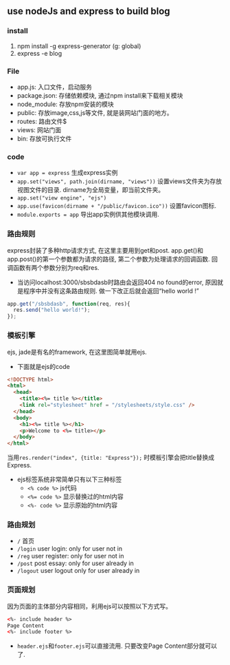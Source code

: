 ## use nodeJs and express to build blog

### install
1. npm install -g express-generator (g: global)
2. express -e blog

### File
- app.js: 入口文件，启动服务
- package.json: 存储依赖模块, 通过npm install来下载相关模块
- node_module: 存放npm安装的模块
- public: 存放image,css,js等文件, 就是装网站门面的地方。
- routes: 路由文件$
- views: 网站门面
- bin: 存放可执行文件

### code
- `var app = express` 生成express实例
- `app.set("views", path.join(dirname, "views"))` 设置views文件夹为存放视图文件的目录. dirname为全局变量，即当前文件夹。
- `app.set("view engine", "ejs")`
- `app.use(favicon(dirname + "/public/favicon.ico"))` 设置favicon图标.
- `module.exports = app` 导出app实例供其他模块调用.


### 路由规则
express封装了多种http请求方式, 在这里主要用到get和post. app.get()和app.post()的第一个参数都为请求的路径, 第二个参数为处理请求的回调函数. 回调函数有两个参数分别为req和res.

- 当访问localhost:3000/sbsbdasb时路由会返回404 no found的error, 原因就是程序中并没有这条路由规则. 做一下改正后就会返回“hello world !”

```javascript
app.get("/sbsbdasb", function(req, res){
  res.send("hello world!");
});
```
### 模板引擎
ejs, jade是有名的framework, 在这里图简单就用ejs.

- 下面就是ejs的code
```html
<!DOCTYPE html>
<html>
  <head>
    <title><%= title %></title>
    <link rel="stylesheet" href = "/stylesheets/style.css" />
  </head>
  <body>
    <h1><%= title %></h1>
    <p>Welcome to <%= title></p>
  </body>
</html>
```
当用`res.render("index", {title: "Express"});` 时模板引擎会把title替换成Express.

- ejs标签系统非常简单只有以下三种标签
  - `<% code %>` js代码
  - `<%= code %>` 显示替换过的html内容
  - `<%- code %>` 显示原始的html内容


### 路由规划
- `/` 首页
- `/login` user login: only for user not in
- `/reg` user register: only for user not in
- `/post` post essay: only for user already in
- `/logout` user logout only for user already in

### 页面规划
因为页面的主体部分内容相同，利用ejs可以按照以下方式写。

```html
<%- include header %>
Page Content
<%- include footer %>
```
- `header.ejs`和`footer.ejs`可以直接流用. 只要改变Page Content部分就可以了.
